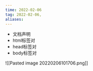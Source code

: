 ```yaml
---
time: 2022-02-06
tag: 2022-02-06, 
aliases:
---
```


- 文档声明
- html标签对
- head标签对
- body标签对

![[Pasted image 20220206101706.png]]